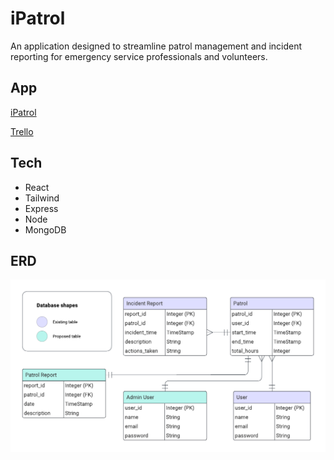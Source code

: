 # iPatrol

An application designed to streamline patrol management and incident reporting for emergency service professionals and volunteers.

## App

[iPatrol](https://ipatrol.onrender.com)

[Trello](https://trello.com/b/Ta9PBDNK/ipatrol)

## Tech

- React
- Tailwind
- Express
- Node
- MongoDB

## ERD

![erd](/public/iPatrol.png)